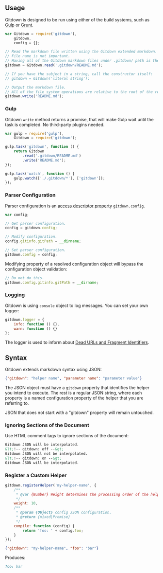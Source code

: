 ## Usage

Gitdown is designed to be run using either of the build systems, such as [Gulp](http://gulpjs.com/) or [Grunt](http://gruntjs.com/).

```js
var Gitdown = require('gitdown'),
    gitdown,
    config = {};

// Read the markdown file written using the Gitdown extended markdown.
// File name is not important.
// Having all of the Gitdown markdown files under .gitdown/ path is the recommended convention.
gitdown = Gitdown.read('.gitdown/README.md');

// If you have the subject in a string, call the constructor itself:
// gitdown = Gitdown('literal string');

// Output the markdown file.
// All of the file system operations are relative to the root of the repository.
gitdown.write('README.md');
```

### Gulp

Gitdown `write` method returns a promise, that will make Gulp wait until the task is completed. No third-party plugins needed.

```js
var gulp = require('gulp'),
    Gitdown = require('gitdown');

gulp.task('gitdown', function () {
    return Gitdown
        .read('.gitdown/README.md')
        .write('README.md');
});

gulp.task('watch', function () {
    gulp.watch(['./.gitdown/*'], ['gitdown']);
});
```

### Parser Configuration

Parser configuration is an [access descriptor property](https://developer.mozilla.org/en-US/docs/Web/JavaScript/Reference/Global_Objects/Object/defineProperty) `gitdown.config`.

```js
var config;

// Get parser configuration.
config = gitdown.config;

// Modify configuration.
config.gitinfo.gitPath = __dirname;

// Set parser configuration.
gitdown.config = config;
```

Modifying property of a resolved configuration object will bypass the configuration object validation:

```js
// Do not do this.
gitdown.config.gitinfo.gitPath = __dirname;
```

### Logging

Gitdown is using `console` object to log messages. You can set your own logger:

```js
gitdown.logger = {
    info: function () {},
    warn: function () {}
};
```

The logger is used to inform about [Dead URLs and Fragment Identifiers](#find-dead-urls-and-fragment-identifiers).

## Syntax

Gitdown extends markdown syntax using JSON:

<!-- gitdown: off -->
```json
{"gitdown": "helper name", "parameter name": "parameter value"}
```
<!-- gitdown: on -->

The JSON object must have a `gitdown` property that identifies the helper you intend to execute. The rest is a regular JSON string, where each property is a named configuration property of the helper that you are referring to.

JSON that does not start with a "gitdown" property will remain untouched.

### Ignoring Sections of the Document

Use HTML comment tags to ignore sections of the document:

```html
Gitdown JSON will be interpolated.
&lt;!-- gitdown: off --&gt;
Gitdown JSON will not be interpolated.
&lt;!-- gitdown: on --&gt;
Gitdown JSON will be interpolated.
```

### Register a Custom Helper

```js
gitdown.registerHelper('my-helper-name', {
    /**
     * @var {Number} Weight determines the processing order of the helper function. Default: 10.
     */
    weight: 10,
    /**
     * @param {Object} config JSON configuration.
     * @return {mixed|Promise}
     */
    compile: function (config) {
        return 'foo: ' + config.foo;
    }
});
```

<!-- gitdown: off -->
```json
{"gitdown": "my-helper-name", "foo": "bar"}
```
<!-- gitdown: on -->

Produces:

```markdown
foo: bar
```
